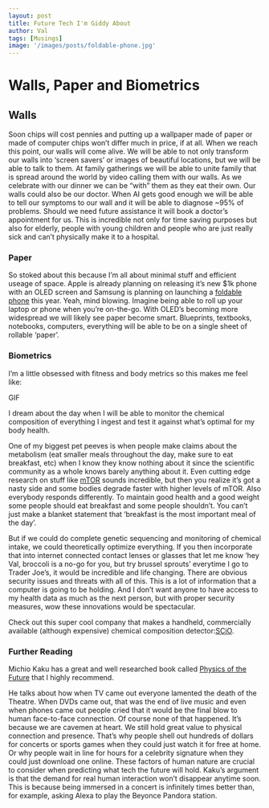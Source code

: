 ```yaml
---
layout: post
title: Future Tech I'm Giddy About
author: Val
tags: [Musings]
image: '/images/posts/foldable-phone.jpg'
---
```


# Walls, Paper and Biometrics

## Walls

Soon chips will cost pennies and putting up a wallpaper made of paper or made of computer chips won’t differ much in price, if at all. When we reach this point, our walls will come alive. We will be able to not only transform our walls into ‘screen savers’ or images of beautiful locations, but we will be able to talk to them. At family gatherings we will be able to unite family that is spread around the world by video calling them with our walls. As we celebrate with our dinner we can be “with” them as they eat their own.
Our walls could also be our doctor. When AI gets good enough we will be able to tell our symptoms to our wall and it will be able to diagnose ~95% of problems. Should we need future assistance it will book a doctor’s appointment for us. This is incredible not only for time saving purposes but also for elderly, people with young children and people who are just really sick and can’t physically make it to a hospital.

### Paper
So stoked about this because I’m all about minimal stuff and efficient useage of space. Apple is already planning on releasing it’s new $1k phone with an OLED screen and Samsung is planning on launching a [foldable phone](https://www.engadget.com/2017/01/12/samsung-and-lg-could-launch-foldable-phones-later-this-year/) this year. Yeah, mind blowing. Imagine being able to roll up your laptop or phone when you’re on-the-go. With OLED’s becoming more widespread we will likely see paper become smart. Blueprints, textbooks, notebooks, computers, everything will be able to be on a single sheet of rollable ‘paper’.

### Biometrics

I’m a little obsessed with fitness and body metrics so this makes me feel like:

GIF

I dream about the day when I will be able to monitor the chemical composition of everything I ingest and test it against what’s optimal for my body health.

One of my biggest pet peeves is when people make claims about the metabolism (eat smaller meals throughout the day, make sure to eat breakfast, etc) when I know they know nothing about it since the scientific community as a whole knows barely anything about it. Even cutting edge research on stuff like [mTOR](https://www.ncbi.nlm.nih.gov/pmc/articles/PMC4128044/) sounds incredible, but then you realize it’s got a nasty side and some bodies degrade faster with higher levels of mTOR. Also everybody responds differently. To maintain good health and a good weight some people should eat breakfast and some people shouldn’t. You can’t just make a blanket statement that ‘breakfast is the most important meal of the day’.

But if we could do complete genetic sequencing and monitoring of chemical intake, we could theoretically optimize everything.
If you then incorporate that into internet connected contact lenses or glasses that let me know ‘hey Val, broccoli is a no-go for you, but try brussel sprouts’ everytime I go to Trader Joe’s, it would be incredible and life changing.
There are obvious security issues and threats with all of this. This is a lot of information that a computer is going to be holding. And I don’t want anyone to have access to my health data as much as the next person, but with proper security measures, wow these innovations would be spectacular.

Check out this super cool company that makes a handheld, commercially available (although expensive) chemical composition detector:[SCiO](https://www.consumerphysics.com/myscio/scio/).

### Further Reading

Michio Kaku has a great and well researched book called [Physics of the Future](https://www.amazon.com/Physics-Future-Science-Shape-Destiny/dp/0307473333that) that I highly recommend.

He talks about how when TV came out everyone lamented the death of the Theatre. When DVDs came out, that was the end of live music and even when phones came out people cried that it would be the final blow to human face-to-face connection. Of course none of that happened. It’s because we are cavemen at heart. We still hold great value to physical connection and presence. That’s why people shell out hundreds of dollars for concerts or sports games when they could just watch it for free at home. Or why people wait in line for hours for a celebrity signature when they could just download one online.
These factors of human nature are crucial to consider when predicting what tech the future will hold. Kaku’s argument is that the demand for real human interaction won’t disappear anytime soon. This is because being immersed in a concert is infinitely times better than, for example, asking Alexa to play the Beyonce Pandora station.
